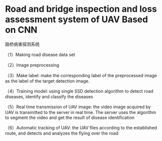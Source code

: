 # Road and bridge inspection and loss assessment system of UAV Based on CNN

路桥病害探测系统 

（1）Making road disease data set 

（2）Image preprocessing

（3）Make label: make the corresponding label of the preprocessed image as the label of the target detection image.

（4）Training model: using single SSD detection algorithm to detect road diseases, identify and classify the diseases

（5）Real time transmission of UAV image: the video image acquired by UAV is transmitted to the server in real time. The server uses the algorithm to segment the video and get the result of disease identification

（6）Automatic tracking of UAV: the UAV flies according to the established route, and detects and analyzes the flying over the road
